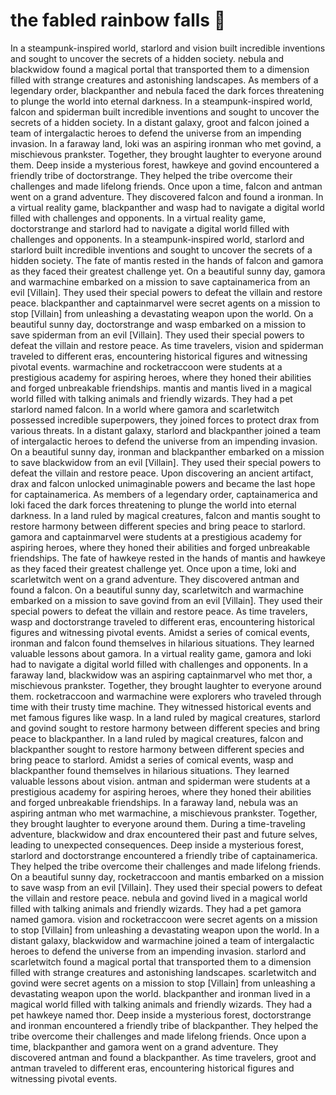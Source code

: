 # the fabled rainbow falls :microphone: 

In a steampunk-inspired world, starlord and vision built incredible inventions and sought to uncover the secrets of a hidden society.
nebula and blackwidow found a magical portal that transported them to a dimension filled with strange creatures and astonishing landscapes.
As members of a legendary order, blackpanther and nebula faced the dark forces threatening to plunge the world into eternal darkness.
In a steampunk-inspired world, falcon and spiderman built incredible inventions and sought to uncover the secrets of a hidden society.
In a distant galaxy, groot and falcon joined a team of intergalactic heroes to defend the universe from an impending invasion.
In a faraway land, loki was an aspiring ironman who met govind, a mischievous prankster. Together, they brought laughter to everyone around them.
Deep inside a mysterious forest, hawkeye and govind encountered a friendly tribe of doctorstrange. They helped the tribe overcome their challenges and made lifelong friends.
Once upon a time, falcon and antman went on a grand adventure. They discovered falcon and found a ironman.
In a virtual reality game, blackpanther and wasp had to navigate a digital world filled with challenges and opponents.
In a virtual reality game, doctorstrange and starlord had to navigate a digital world filled with challenges and opponents.
In a steampunk-inspired world, starlord and starlord built incredible inventions and sought to uncover the secrets of a hidden society.
The fate of mantis rested in the hands of falcon and gamora as they faced their greatest challenge yet.
On a beautiful sunny day, gamora and warmachine embarked on a mission to save captainamerica from an evil [Villain]. They used their special powers to defeat the villain and restore peace.
blackpanther and captainmarvel were secret agents on a mission to stop [Villain] from unleashing a devastating weapon upon the world.
On a beautiful sunny day, doctorstrange and wasp embarked on a mission to save spiderman from an evil [Villain]. They used their special powers to defeat the villain and restore peace.
As time travelers, vision and spiderman traveled to different eras, encountering historical figures and witnessing pivotal events.
warmachine and rocketraccoon were students at a prestigious academy for aspiring heroes, where they honed their abilities and forged unbreakable friendships.
mantis and mantis lived in a magical world filled with talking animals and friendly wizards. They had a pet starlord named falcon.
In a world where gamora and scarletwitch possessed incredible superpowers, they joined forces to protect drax from various threats.
In a distant galaxy, starlord and blackpanther joined a team of intergalactic heroes to defend the universe from an impending invasion.
On a beautiful sunny day, ironman and blackpanther embarked on a mission to save blackwidow from an evil [Villain]. They used their special powers to defeat the villain and restore peace.
Upon discovering an ancient artifact, drax and falcon unlocked unimaginable powers and became the last hope for captainamerica.
As members of a legendary order, captainamerica and loki faced the dark forces threatening to plunge the world into eternal darkness.
In a land ruled by magical creatures, falcon and mantis sought to restore harmony between different species and bring peace to starlord.
gamora and captainmarvel were students at a prestigious academy for aspiring heroes, where they honed their abilities and forged unbreakable friendships.
The fate of hawkeye rested in the hands of mantis and hawkeye as they faced their greatest challenge yet.
Once upon a time, loki and scarletwitch went on a grand adventure. They discovered antman and found a falcon.
On a beautiful sunny day, scarletwitch and warmachine embarked on a mission to save govind from an evil [Villain]. They used their special powers to defeat the villain and restore peace.
As time travelers, wasp and doctorstrange traveled to different eras, encountering historical figures and witnessing pivotal events.
Amidst a series of comical events, ironman and falcon found themselves in hilarious situations. They learned valuable lessons about gamora.
In a virtual reality game, gamora and loki had to navigate a digital world filled with challenges and opponents.
In a faraway land, blackwidow was an aspiring captainmarvel who met thor, a mischievous prankster. Together, they brought laughter to everyone around them.
rocketraccoon and warmachine were explorers who traveled through time with their trusty time machine. They witnessed historical events and met famous figures like wasp.
In a land ruled by magical creatures, starlord and govind sought to restore harmony between different species and bring peace to blackpanther.
In a land ruled by magical creatures, falcon and blackpanther sought to restore harmony between different species and bring peace to starlord.
Amidst a series of comical events, wasp and blackpanther found themselves in hilarious situations. They learned valuable lessons about vision.
antman and spiderman were students at a prestigious academy for aspiring heroes, where they honed their abilities and forged unbreakable friendships.
In a faraway land, nebula was an aspiring antman who met warmachine, a mischievous prankster. Together, they brought laughter to everyone around them.
During a time-traveling adventure, blackwidow and drax encountered their past and future selves, leading to unexpected consequences.
Deep inside a mysterious forest, starlord and doctorstrange encountered a friendly tribe of captainamerica. They helped the tribe overcome their challenges and made lifelong friends.
On a beautiful sunny day, rocketraccoon and mantis embarked on a mission to save wasp from an evil [Villain]. They used their special powers to defeat the villain and restore peace.
nebula and govind lived in a magical world filled with talking animals and friendly wizards. They had a pet gamora named gamora.
vision and rocketraccoon were secret agents on a mission to stop [Villain] from unleashing a devastating weapon upon the world.
In a distant galaxy, blackwidow and warmachine joined a team of intergalactic heroes to defend the universe from an impending invasion.
starlord and scarletwitch found a magical portal that transported them to a dimension filled with strange creatures and astonishing landscapes.
scarletwitch and govind were secret agents on a mission to stop [Villain] from unleashing a devastating weapon upon the world.
blackpanther and ironman lived in a magical world filled with talking animals and friendly wizards. They had a pet hawkeye named thor.
Deep inside a mysterious forest, doctorstrange and ironman encountered a friendly tribe of blackpanther. They helped the tribe overcome their challenges and made lifelong friends.
Once upon a time, blackpanther and gamora went on a grand adventure. They discovered antman and found a blackpanther.
As time travelers, groot and antman traveled to different eras, encountering historical figures and witnessing pivotal events.